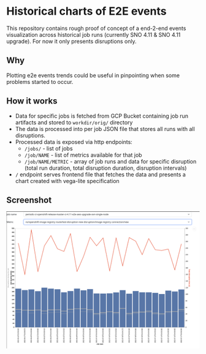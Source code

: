 # Historical charts of E2E events

This repository contains rough proof of concept of a end-2-end events visualization across historical job runs (currently SNO 4.11 & SNO 4.11 upgrade).
For now it only presents disruptions only.

## Why

Plotting e2e events trends could be useful in pinpointing when some problems started to occur. 

## How it works

- Data for specific jobs is fetched from GCP Bucket containing job run artifacts and stored to `workdir/orig/` directory
- The data is processed into per job JSON file that stores all runs with all disruptions.
- Processed data is exposed via http endpoints:
  - `/jobs/` - list of jobs
  - `/job/NAME` - list of metrics available for that job
  - `/job/NAME/METRIC` - array of job runs and data for specific disruption (total run duration, total disruption duration, disruption intervals)
- `/` endpoint serves frontend file that fetches the data and presents a chart created with vega-lite specification

## Screenshot

![example](example.png "Example")